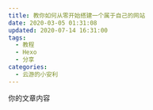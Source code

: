 ```yaml
---
title: 教你如何从零开始搭建一个属于自己的网站
date: 2020-03-05 01:31:08
updated: 2020-07-14 16:31:00
tags:
  - 教程
  - Hexo
  - 分享
categories:
  - 云游的小安利
---
```


你的文章内容